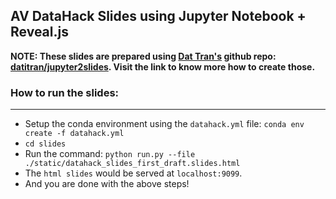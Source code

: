 ## AV DataHack Slides using Jupyter Notebook + Reveal.js

__NOTE: These slides are prepared using [Dat Tran's](http://www.dat-tran.com/) github repo: [datitran/jupyter2slides](https://github.com/datitran/jupyter2slides). Visit the link to know more how to create those.__

### How to run the slides:
***
- Setup the conda environment using the `datahack.yml` file: `conda env create -f datahack.yml`
- `cd slides`
- Run the command: `python run.py --file ./static/datahack_slides_first_draft.slides.html`
- The `html slides` would be served at `localhost:9099`.
- And you are done with the above steps!
